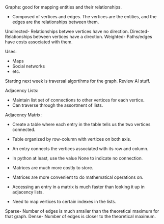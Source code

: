 Graphs: good for mapping entities and their relationships.

- Composed of vertices and edges. The vertices are the entities, and the edges are the relationships between them.

Undirected- Relationships betwee vertices have no direction.
Directed- Relationships between vertices have a direction.
Weighted- Paths/edges have costs associated with them.

Uses:
- Maps
- Social networks
- etc.

Starting next week is traversal algortihms for the graph.
Review AI stuff.

Adjacency Lists:
- Maintain list set of connections to other vertices for each vertice.
- Can traverse through the assortment of lists.

Adjacency Matrix:
- Create a table where each entry in the table tells us the two vertices connected.
- Table organized by row-column with vertices on both axis. 
- An entry connects the vertices associated with its row and column.
- In python at least, use the value None to indicate no connection.

- Matrices are much more costly to store.
- Matrices are more convenient to do mathematical operations on.
- Accessing an entry in a matrix is much faster than looking it up in adjacency lists.
- Need to map vertices to certain indexes in the lists.

Sparse- Number of edges is much smaller than the theoretical maximum for that graph.
Dense- Number of edges is closer to the theoretical maximum.